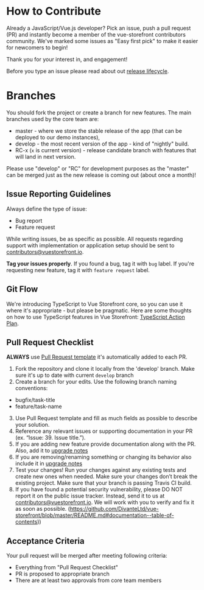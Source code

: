 # How to Contribute

Already a JavaScript/Vue.js developer? Pick an issue, push a pull request (PR) and instantly become a member of the vue-storefront contributors community.
We've marked some issues as "Easy first pick" to make it easier for newcomers to begin!

Thank you for your interest in, and engagement!

Before you type an issue please read about out [release lifecycle](https://docs.vuestorefront.io/guide/basics/release-cycle.html).

# Branches

You should fork the project or create a branch for new features.
The main branches used by the core team are:

- master - where we store the stable release of the app (that can be deployed to our demo instances),
- develop - the most recent version of the app - kind of "nightly" build.
- RC-x (`x` is current version) - release candidate branch with features that will land in next version.

Please use "develop" or "RC" for development purposes as the "master" can be merged just as the new release is coming out (about once a month)!

## Issue Reporting Guidelines

Always define the type of issue:
* Bug report
* Feature request

While writing issues, be as specific as possible. All requests regarding support with implementation or application setup should be sent to contributors@vuestorefront.io.

**Tag your issues properly**. If you found a bug, tag it with `bug` label. If you're requesting new feature, tag it with `feature request` label.

## Git Flow

We're introducing TypeScript to Vue Storefront core, so you can use it where it's appropriate - but please be pragmatic.
Here are some thoughts on how to use TypeScript features in Vue Storefront: [TypeScript Action Plan](https://github.com/DivanteLtd/vue-storefront/blob/master/doc/TypeScript%20Action%20Plan.md).

## Pull Request Checklist

**ALWAYS** use [Pull Request template](https://github.com/DivanteLtd/vue-storefront/blob/master/PULL_REQUEST_TEMPLATE.md) it's automatically added to each PR.
1. Fork the repository and clone it locally from the 'develop' branch. Make sure it's up to date with current `develop` branch
2. Create a branch for your edits. Use the following branch naming conventions:
 * bugfix/task-title
 * feature/task-name
3. Use Pull Request template and fill as much fields as possible to describe your solution.
4. Reference any relevant issues or supporting documentation in your PR (ex. “Issue: 39. Issue title.”).
5. If you are adding new feature provide documentation along with the PR. Also, add it to [upgrade notes](https://github.com/DivanteLtd/vue-storefront/blob/master/doc/Upgrade%20notes.md)
6. If you are removing/renaming something or changing its behavior also include it in [upgrade notes](https://github.com/DivanteLtd/vue-storefront/blob/master/doc/Upgrade%20notes.md)
7. Test your changes! Run your changes against any existing tests and create new ones when needed. Make sure your changes don’t break the existing project. Make sure that your branch is passing Travis CI build.
8. If you have found a potential security vulnerability, please DO NOT report it on the public issue tracker. Instead, send it to us at contributors@vuestorefront.io. We will work with you to verify and fix it as soon as possible.
(https://github.com/DivanteLtd/vue-storefront/blob/master/README.md#documentation--table-of-contents))

## Acceptance Criteria

Your pull request will be merged after meeting following criteria:
- Everything from "Pull Request Checklist"
- PR is proposed to appropriate branch
- There are at least two approvals from core team members

